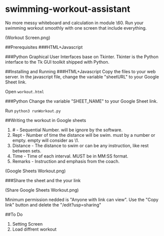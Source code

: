 # swimming-workout-assistant
No more messy whiteboard and calculation in module \60.
Run your swimming workout smoothly with one screen that include everything.

(Workout Screen.png)

##Prerequisites
###HTML+Javascript

###Python
Graphical User Interfaces base on Tkinter.
Tkinter is the Python interface to the Tk GUI toolkit shipped with Python.

##Installing and Running
###HTML+Javascript
Copy the files to your web server.
In the javascript file, change the variable "sheetURL" to your Google Sheet link.

Open `workout.html`

###Python
Change the variable "SHEET_NAME" to your Google Sheet link.

Run `python3 runWorkout.py`

##Writing the workout in Google sheets

1. \# - Sequential Number. will be ignore by the software.
2. Rept - Number of time the distance will be swim. must by a number or empty. empty will consider as \1.
3. Distance - The distance to swim or can be any instruction, like rest between sets.
4. Time - Time of each interval. MUST be in MM:SS format.
5. Remarks - Instruction and emphasis from the coach.

(Google Sheets Workout.png)

###Share the sheet and the your link

(Share Google Sheets Workout.png)

Minimum permission nedded is "Anyone with link can view". 
Use the "Copy link" button and delete the "/edit?usp=sharing"

##To Do
1. Setting Screen
2. Load diffrent workout